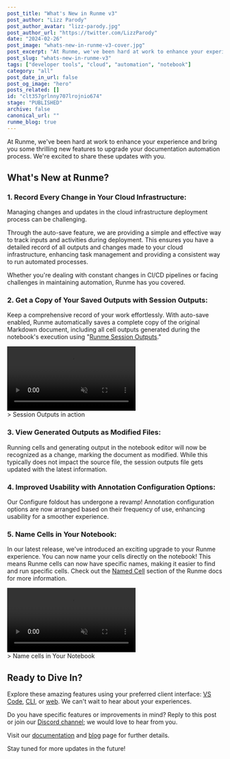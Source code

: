```yaml
---
post_title: "What's New in Runme v3"
post_author: "Lizz Parody"
post_author_avatar: "lizz-parody.jpg"
post_author_url: "https://twitter.com/LizzParody"
date: "2024-02-26"
post_image: "whats-new-in-runme-v3-cover.jpg"
post_excerpt: "At Runme, we've been hard at work to enhance your experience and bring you some thrilling new features to upgrade your documentation automation process. We're excited to share these updates with you."
post_slug: "whats-new-in-runme-v3"
tags: ["developer tools", "cloud", "automation", "notebook"]
category: "all"
post_date_in_url: false
post_og_image: "hero"
posts_related: []
id: "clt357grlnny707lrojnio674"
stage: "PUBLISHED"
archive: false
canonical_url: ""
runme_blog: true
---
```


At Runme, we've been hard at work to enhance your experience and bring you some thrilling new features to upgrade your documentation automation process. We're excited to share these updates with you.

## **What's New at Runme?**

### 1. Record Every Change in Your Cloud Infrastructure:

Managing changes and updates in the cloud infrastructure deployment process can be challenging.

Through the auto-save feature, we are providing a simple and effective way to track inputs and activities during deployment. This ensures you have a detailed record of all outputs and changes made to your cloud infrastructure, enhancing task management and providing a consistent way to run automated processes.

Whether you're dealing with constant changes in CI/CD pipelines or facing challenges in maintaining automation, Runme has you covered.

### 2. Get a Copy of Your Saved Outputs with Session Outputs:

Keep a comprehensive record of your work effortlessly. With auto-save enabled, Runme automatically saves a complete copy of the original Markdown document, including all cell outputs generated during the notebook's execution using "[Runme Session Outputs](https://docs.runme.dev/configuration/auto-save#session-outputs)."

<div className="max-w-screen-full mx-auto">
    <video
      className="rounded"
      autoPlay
      loop
      muted
      playsInline
      controls
    >
      <source src="/img/blog/whats-new-in-runme-v3-a1.jpg" type="video/mp4" />
    </video>
</div>
> Session Outputs in action

### **3. View Generated Outputs as Modified Files:**

Running cells and generating output in the notebook editor will now be recognized as a change, marking the document as modified. While this typically does not impact the source file, the session outputs file gets updated with the latest information.

### **4. Improved Usability with Annotation Configuration Options:**

Our Configure foldout has undergone a revamp! Annotation configuration options are now arranged based on their frequency of use, enhancing usability for a smoother experience.

### **5. Name Cells in Your Notebook:**

In our latest release, we've introduced an exciting upgrade to your Runme experience. You can now name your cells directly on the notebook! This means Runme cells can now have specific names, making it easier to find and run specific cells. Check out the [Named Cell](https://docs.runme.dev/configuration/cell-level#unnamed-vs-named-cells) section of the Runme docs for more information.

<div className="max-w-screen-full mx-auto">
    <video
      className="rounded"
      autoPlay
      loop
      muted
      playsInline
      controls
    >
      <source src="/img/blog/whats-new-in-runme-v3-a2.jpg" type="video/mp4" />
    </video>
</div>
> Name cells in Your Notebook

## **Ready to Dive In?**

Explore these amazing features using your preferred client interface: [VS Code](https://docs.runme.dev/how-runme-works/vscode), [CLI](https://docs.runme.dev/how-runme-works/cli), or [web](https://docs.runme.dev/how-runme-works/web). We can't wait to hear about your experiences.

Do you have specific features or improvements in mind? Reply to this post or join our [Discord channel](https://discord.com/invite/runme); we would love to hear from you.

Visit our [documentation](https://docs.runme.dev/) and [blog](https://runme.dev/blog/runme-v3-pipeline-logs-and-artifacts) page for further details.

Stay tuned for more updates in the future!

